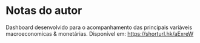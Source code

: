 # Notas do autor

Dashboard desenvolvido para o acompanhamento das principais variáveis macroeconomicas & monetárias. Disponível em: https://shorturl.hk/aExreW

